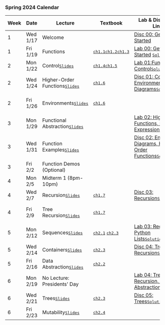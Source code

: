 ### Spring 2024 Calendar

| Week | Date     | Lecture                                                      | Textbook                                                     | Lab & Discussion Links                                       | Homework & Project                                           |
| ---- | -------- | ------------------------------------------------------------ | ------------------------------------------------------------ | ------------------------------------------------------------ | ------------------------------------------------------------ |
| 1    | Wed 1/17 | Welcome                                                      |                                                              | [Disc 00: Getting Started](./discussion/Disc00_Getting_Started.pdf) |                                                              |
| 1    | Fri 1/19 | Functions                                                    | <kbd>[ch1.1](https://www.composingprograms.com/pages/11-getting-started.html)</kbd><kbd>[ch1.2](https://www.composingprograms.com/pages/12-elements-of-programming.html)</kbd><kbd>[ch1.3](https://www.composingprograms.com/pages/13-defining-new-functions.html)</kbd> | [Lab 00: Getting Started](./labs/Lab00_Getting_Started.md) <kbd>[Solutions](./offical-solutions/lab/lab00/lab00.py)</kbd> | [HW 01: Functions, Control](./homework/Homework01_Functions_Control.md) <kbd>[Solutions](./offical-solutions/homework/homework01/hw01.py)</kbd> |
| 2    | Mon 1/22 | Control<kbd>[Slides](slides/03-Control_1pp.pdf)</kbd>        | <kbd>[ch1.4](https://www.composingprograms.com/pages/14-designing-functions.html)</kbd><kbd>[ch1.5](https://www.composingprograms.com/pages/15-control.html)</kbd> | [Lab 01:Functions, Control](./labs/Lab01_Functions_Control.md)<kbd>[Solutions](./offical-solutions/lab/lab01/lab01.py)</kbd> |                                                              |
| 2    | Wed 1/24 | Higher-Order Functions<kbd>[Slides](slides/04-Higher-Order_Functions_1pp.pdf)</kbd> | <kbd>[ch1.6](https://www.composingprograms.com/pages/16-higher-order-functions.html)</kbd> | [Disc 01: Control, Environment Diagrams](./discussion/Disc01_Control_Environment_diagrams.pdf)<kbd>[Solutions](./offical-solutions/discussion/Disc01_Control_Environment_diagrams.pdf)</kbd> | [Hog](./project/Project01_The_Game_of_Hog_hog.md)            |
| 2    | Fri 1/26 | Environments<kbd>[Slides](slides/05-Environments_1pp.pdf)</kbd> | <kbd>[ch1.6](https://www.composingprograms.com/pages/16-higher-order-functions.html)</kbd> |                                                              | [HW 02: Higher-Order Functions](./homework/Homework02_Higher_Order_Functions.md)<kbd>[Solutions](./offical-solutions/homework/homework02/hw02.py)</kbd> |
| 3    | Mon 1/29 | Functional Abstraction<kbd>[Slides](./slides/06-Functional_Abstraction_1pp.pdf)</kbd> |                                                              | [Lab 02: Highr-Order Functions, Lambda Expressions](./labs/Lab02_Higher_Order_Functions_Lambda_Expressions.md)<kbd>[Solutions](./offical-solutions/lab/lab02/lab02.py)</kbd> |                                                              |
| 3    | Wed 1/31 | Function Examples<kbd>[Slides](./slides/07-Function_Examples_1pp.pdf)</kbd> |                                                              | [Disc 02: Environment Diagrams, Higher-Order Functions](./discussion/Disc02_Environment_Diagrams_Higher_Order_Functions.pdf)<kbd>[Solutions](./offical-solutions/discussion/Disc02_Environment_Diagrams_Higher_Order_Functions.pdf)</kbd> |                                                              |
| 3    | Fri 2/2  | Function Demos (Optional)                                    |                                                              |                                                              |                                                              |
| 4    | Mon 2/5  | Midterm 1 (8pm-10pm)                                         |                                                              |                                                              |                                                              |
| 4    | Wed 2/7  | Recursion<kbd>[Slides](./slides/09-Recursion_1pp.pdf)</kbd>  | <kbd>[ch1.7](https://www.composingprograms.com/pages/17-recursive-functions.html)</kbd> | [Disc 03: Recursion](./discussion/Disc03_Recursion.pdf)<kbd>[Solutions](./offical-solutions/discussion/Disc03_Recursion.pdf)</kbd> |                                                              |
| 4    | Fri 2/9  | Tree Recursion<kbd>[Slides](./slides/10-Tree_Recursion_1pp.pdf)</kbd> | <kbd>[ch1.7](https://www.composingprograms.com/pages/17-recursive-functions.html)</kbd> |                                                              | [HW 03: Recursion, Tree Recursion](./homework/Homework03_Recursion_Tree_Recursion.md)<kbd>[Solutions](./offical-solutions/homework/homework03/hw03.py)</kbd> |
| 5    | Mon 2/12 | Sequences<kbd>[Slides](./slides/11-Sequences_1pp.pdf)</kbd>  | <kbd>[ch2.1](https://www.composingprograms.com/pages/21-introduction.html)</kbd> <kbd>[ch2.3](https://www.composingprograms.com/pages/23-sequences.html)</kbd> | [Lab 03: Recursion, Python Lists](./labs/Lab03_Recursion_Python_Lists.md)<kbd>[Solutions](./offical-solutions/lab/lab03/lab03.py)</kbd> |                                                              |
| 5    | Wed 2/14 | Containers<kbd>[Slides](./slides/12-Containers_1pp.pdf)</kbd> | <kbd>[ch2.3](https://www.composingprograms.com/pages/23-sequences.html)</kbd> | [Disc 04: Tree Recursion](./discussion/Disc04_Tree_Recursion.pdf)<kbd>[Solutions](./offical-solutions/discussion/Disc04_Tree_Recursion.pdf)</kbd> | [Cats](./project/Project02_CS_61A_Autocorrected_Typing_Software.md) |
| 5    | Fri 2/16 | Data Abstraction<kbd>[Slides](./slides/13-Data_Abstraction_1pp.pdf)</kbd> | <kbd>[ch2.2](https://www.composingprograms.com/pages/22-data-abstraction.html)</kbd> |                                                              |                                                              |
| 6    | Mon 2/19 | No Lecture: Presidents' Day                                  |                                                              | [Lab 04: Tree Recursion, Data Abstraction](./labs/Lab04_Tree_Recursion_Data_Abstraction.md)<kbd>[Solutions](./offical-solutions/lab/lab04/lab04.py)</kbd> |                                                              |
| 6    | Wed 2/21 | Trees<kbd>[Slides](./slides/14-Trees_1pp.pdf)</kbd>          | <kbd>[ch2.3](https://www.composingprograms.com/pages/23-sequences.html)</kbd> | [Disc 05: Trees](./discussion/Disc05_Trees.pdf)<kbd>[Solutions](./offical-solutions/discussion/Disc05_Trees.pdf)</kbd> |                                                              |
| 6    | Fri 2/23 | Mutability<kbd>[Slides](./slides/15-Mutability_1pp.pdf)</kbd> | <kbd>[ch2.4](https://www.composingprograms.com/pages/24-mutable-data.html)</kbd> |                                                              | [HW 04: Sequences, Trees]()                                  |

  

 
